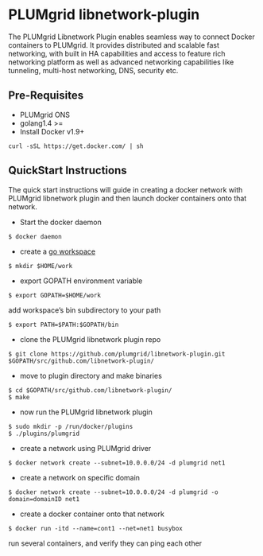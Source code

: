 # PLUMgrid libnetwork-plugin
The PLUMgrid Libnetwork Plugin enables seamless way to connect Docker containers to PLUMgrid. It provides
distributed and scalable fast networking, with built in HA capabilities and access to feature rich
networking platform as well as advanced networking capabilities like tunneling, multi-host networking,
DNS, security etc.

## Pre-Requisites
- PLUMgrid ONS
- golang1.4 >=
- Install Docker v1.9+
```
curl -sSL https://get.docker.com/ | sh
```
## QuickStart Instructions
The quick start instructions will guide in creating a docker network with PLUMgrid libnetwork plugin and then launch docker containers onto that network.

* Start the docker daemon
```
$ docker daemon
```
* create a [go workspace](https://golang.org/doc/code.html#Workspaces)
```
$ mkdir $HOME/work
```
* export GOPATH environment variable
```
$ export GOPATH=$HOME/work
```
add workspace’s bin subdirectory to your path
```
$ export PATH=$PATH:$GOPATH/bin
```
* clone the PLUMgrid libnetwork plugin repo
```
$ git clone https://github.com/plumgrid/libnetwork-plugin.git $GOPATH/src/github.com/libnetwork-plugin/
```
* move to plugin directory and make binaries
```
$ cd $GOPATH/src/github.com/libnetwork-plugin/
$ make
```
* now run the PLUMgrid libnetwork plugin
```
$ sudo mkdir -p /run/docker/plugins
$ ./plugins/plumgrid
```
* create a network using PLUMgrid driver
```
$ docker network create --subnet=10.0.0.0/24 -d plumgrid net1
```
* create a network on specific domain
```
$ docker network create --subnet=10.0.0.0/24 -d plumgrid -o domain=domainID net1
```
* create a docker container onto that network
```
$ docker run -itd --name=cont1 --net=net1 busybox
```
run several containers, and verify they can ping each other
